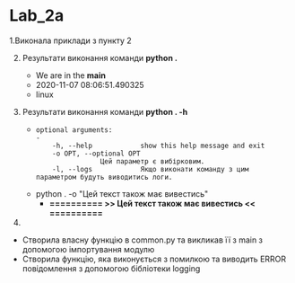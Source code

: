 # Lab_2a
1.Виконала приклади з пункту 2 

2. Результати виконання команди **python .**
    - We are in the __main__
    - 2020-11-07 08:06:51.490325
    - linux
    
3. Результати виконання команди **python . -h**
      -     optional arguments:  
            -
                -h, --help            show this help message and exit
                -o OPT, --optional OPT
                            Цей параметр є вибірковим.
                -l, --logs            Якщо виконати команду з цим параметром будуть виводитись логи.
      - python . -o "Цей текст також має вивестись" 
        - **========== >> Цей текст також має вивестись << ==========**
4.
- Створила власну функцію в common.py та викликав її з main з допомогою імпортування модулю
- Створила функцію, яка виконується з помилкою та виводить ERROR повідомлення з допомогою бібліотеки logging
